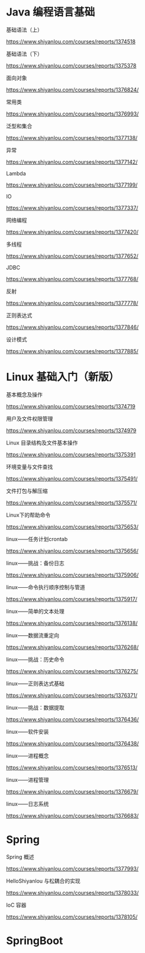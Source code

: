 # Java 编程语言基础 #
基础语法（上）

https://www.shiyanlou.com/courses/reports/1374518

基础语法（下）

https://www.shiyanlou.com/courses/reports/1375378

面向对象

https://www.shiyanlou.com/courses/reports/1376824/

常用类

https://www.shiyanlou.com/courses/reports/1376993/

泛型和集合

https://www.shiyanlou.com/courses/reports/1377138/

异常

https://www.shiyanlou.com/courses/reports/1377142/

Lambda

https://www.shiyanlou.com/courses/reports/1377199/

IO

https://www.shiyanlou.com/courses/reports/1377337/

网络编程

https://www.shiyanlou.com/courses/reports/1377420/

多线程

https://www.shiyanlou.com/courses/reports/1377652/

JDBC

https://www.shiyanlou.com/courses/reports/1377768/

反射

https://www.shiyanlou.com/courses/reports/1377778/

正则表达式

https://www.shiyanlou.com/courses/reports/1377846/

设计模式

https://www.shiyanlou.com/courses/reports/1377885/


# Linux 基础入门（新版） #
基本概念及操作

https://www.shiyanlou.com/courses/reports/1374719

用户及文件权限管理

https://www.shiyanlou.com/courses/reports/1374979

Linux 目录结构及文件基本操作

https://www.shiyanlou.com/courses/reports/1375391

环境变量与文件查找

https://www.shiyanlou.com/courses/reports/1375491/

文件打包与解压缩

https://www.shiyanlou.com/courses/reports/1375571/

Linux下的帮助命令

https://www.shiyanlou.com/courses/reports/1375653/

linux——任务计划crontab

https://www.shiyanlou.com/courses/reports/1375656/

linux——挑战：备份日志

https://www.shiyanlou.com/courses/reports/1375906/

linux——命令执行顺序控制与管道

https://www.shiyanlou.com/courses/reports/1375917/

linux——简单的文本处理

https://www.shiyanlou.com/courses/reports/1376138/

linux——数据流重定向

https://www.shiyanlou.com/courses/reports/1376268/

linux——挑战：历史命令

https://www.shiyanlou.com/courses/reports/1376275/

linux——正则表达式基础

https://www.shiyanlou.com/courses/reports/1376371/

linux——挑战：数据提取

https://www.shiyanlou.com/courses/reports/1376436/

linux——软件安装

https://www.shiyanlou.com/courses/reports/1376438/

linux——进程概念

https://www.shiyanlou.com/courses/reports/1376513/

linux——进程管理

https://www.shiyanlou.com/courses/reports/1376679/

linux——日志系统

https://www.shiyanlou.com/courses/reports/1376683/


# Spring #

Spring 概述

https://www.shiyanlou.com/courses/reports/1377993/

HelloShiyanlou 与松耦合的实现

https://www.shiyanlou.com/courses/reports/1378033/

IoC 容器

https://www.shiyanlou.com/courses/reports/1378105/

# SpringBoot #




